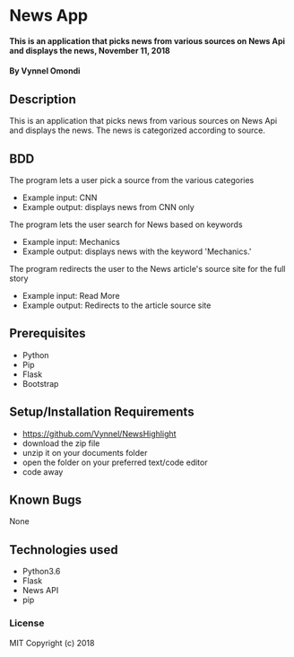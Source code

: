 # News App
#### This is an application that picks news from various sources on News Api and displays the news, November 11, 2018
#### By **Vynnel Omondi**
## Description
This is an application that picks news from various sources on News Api and displays the news. The news is categorized according to source.
## BDD
The program lets a user pick a source from the various categories
* Example input: CNN
* Example output: displays news from CNN only

The program lets the user search for News based on keywords
* Example input: Mechanics
* Example output: displays news with the keyword 'Mechanics.'

The program redirects the user to the News article's source site for the full story
* Example input: Read More
* Example output: Redirects to the article source site

## Prerequisites
* Python
* Pip
* Flask
* Bootstrap

## Setup/Installation Requirements
* https://github.com/Vynnel/NewsHighlight
* download the zip file
* unzip it on your documents folder
* open the folder on your preferred text/code editor
* code away
## Known Bugs
None
## Technologies used
* Python3.6
* Flask
* News API
* pip

### License
MIT
Copyright (c) 2018 
